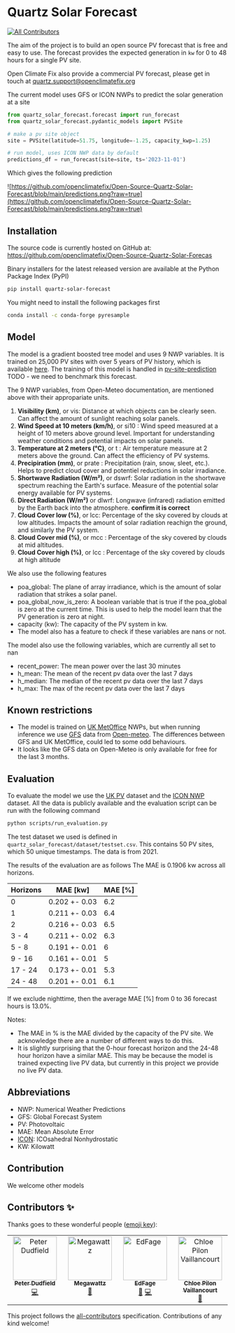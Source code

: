 # Quartz Solar Forecast
<!-- ALL-CONTRIBUTORS-BADGE:START - Do not remove or modify this section -->
[![All Contributors](https://img.shields.io/badge/all_contributors-4-orange.svg?style=flat-square)](#contributors-)
<!-- ALL-CONTRIBUTORS-BADGE:END -->

The aim of the project is to build an open source PV forecast that is free and easy to use.
The forecast provides the expected generation in `kw` for 0 to 48 hours for a single PV site.

Open Climate Fix also provide a commercial PV forecast, please get in touch at quartz.support@openclimatefix.org

The current model uses GFS or ICON NWPs to predict the solar generation at a site

```python
from quartz_solar_forecast.forecast import run_forecast
from quartz_solar_forecast.pydantic_models import PVSite

# make a pv site object
site = PVSite(latitude=51.75, longitude=-1.25, capacity_kwp=1.25)

# run model, uses ICON NWP data by default
predictions_df = run_forecast(site=site, ts='2023-11-01')
```

Which gives the following prediction

![https://github.com/openclimatefix/Open-Source-Quartz-Solar-Forecast/blob/main/predictions.png?raw=true](https://github.com/openclimatefix/Open-Source-Quartz-Solar-Forecast/blob/main/predictions.png?raw=true)

## Installation

The source code is currently hosted on GitHub at: https://github.com/openclimatefix/Open-Source-Quartz-Solar-Forecas

Binary installers for the latest released version are available at the Python Package Index (PyPI)  
```bash
pip install quartz-solar-forecast
```
You might need to install the following packages first
```bash
conda install -c conda-forge pyresample
````

## Model

The model is a gradient boosted tree model and uses 9 NWP variables.
It is trained on 25,000 PV sites with over 5 years of PV history, which is available [here](https://huggingface.co/datasets/openclimatefix/uk_pv).
The training of this model is handled in [pv-site-prediction](https://github.com/openclimatefix/pv-site-prediction)
TODO - we need to benchmark this forecast. 

The 9 NWP variables, from Open-Meteo documentation, are mentioned above with their appropariate units. 

1. **Visibility (km)**, or vis: Distance at which objects can be clearly seen. Can affect the amount of sunlight reaching solar panels.
2. **Wind Speed at 10 meters (km/h)**, or si10 : Wind speed measured at a height of 10 meters above ground level. Important for understanding weather conditions and potential impacts on solar panels.
3. **Temperature at 2 meters (°C)**, or t : Air temperature measure at 2 meters above the ground. Can affect the efficiency of PV systems. 
4. **Precipiration (mm)**, or prate : Precipitation (rain, snow, sleet, etc.). Helps to predict cloud cover and potentiel reductions in solar irradiance. 
5. **Shortwave Radiation (W/m²)**, or dswrf: Solar radiation in the shortwave spectrum reaching the Earth's surface. Measure of the potential solar energy available for PV systems. 
6. **Direct Radiation (W/m²)** or dlwrf: Longwave (infrared) radiation emitted by the Earth back into the atmosphere. **confirm it is correct**
7. **Cloud Cover low (%)**, or lcc: Percentage of the sky covered by clouds at low altitudes. Impacts the amount of solar radiation reachign the ground, and similarly the PV system.
8. **Cloud Cover mid (%)**, or mcc : Percentage of the sky covered by clouds at mid altitudes. 
9. **Cloud Cover high (%)**, or lcc : Percentage of the sky covered by clouds at high altitude

We also use the following features
- poa_global: The plane of array irradiance, which is the amount of solar radiation that strikes a solar panel.
- poa_global_now_is_zero: A boolean variable that is true if the poa_global is zero at the current time. This is used to help the model learn that the PV generation is zero at night.
- capacity (kw): The capacity of the PV system in kw.
- The model also has a feature to check if these variables are nans or not.

The model also use the following variables, which are currently all set to nan
- recent_power: The mean power over the last 30 minutes
- h_mean: The mean of the recent pv data over the last 7 days
- h_median: The median of the recent pv data over the last 7 days
- h_max: The max of the recent pv data over the last 7 days

## Known restrictions

- The model is trained on [UK MetOffice](https://www.metoffice.gov.uk/services/data/met-office-weather-datahub) NWPs, but when running inference we use [GFS](https://www.ncei.noaa.gov/products/weather-climate-models/global-forecast) data from [Open-meteo](https://open-meteo.com/). The differences between GFS and UK MetOffice, could led to some odd behaviours.
- It looks like the GFS data on Open-Meteo is only available for free for the last 3 months. 

## Evaluation

To evaluate the model we use the [UK PV](https://huggingface.co/datasets/openclimatefix/uk_pv) dataset and the [ICON NWP](https://huggingface.co/datasets/openclimatefix/dwd-icon-eu) dataset.
All the data is publicly available and the evaluation script can be run with the following command

```bash
python scripts/run_evaluation.py
```

The test dataset we used is defined in `quartz_solar_forecast/dataset/testset.csv`. 
This contains 50 PV sites, which 50 unique timestamps. The data is from 2021. 

The results of the evaluation are as follows
The MAE is 0.1906 kw across all horizons. 

| Horizons | MAE [kw]      | MAE [%] |
|----------|---------------| ------- |
| 0        | 0.202 +- 0.03 | 6.2 |
| 1        | 0.211 +- 0.03 | 6.4 |
| 2        | 0.216 +- 0.03 | 6.5 |
| 3 - 4    | 0.211 +- 0.02 |6.3 |
| 5 - 8    | 0.191 +- 0.01 | 6 |
| 9 - 16   | 0.161 +- 0.01 | 5 |
| 17 - 24  | 0.173 +- 0.01 | 5.3 |
| 24 - 48  | 0.201 +- 0.01 | 6.1 |

If we exclude nighttime, then the average MAE [%] from 0 to 36 forecast hours is 13.0%. 

Notes: 
- The MAE in % is the MAE divided by the capacity of the PV site. We acknowledge there are a number of different ways to do this. 
- It is slightly surprising that the 0-hour forecast horizon and the 24-48 hour horizon have a similar MAE.
This may be because the model is trained expecting live PV data, but currently in this project we provide no live PV data. 

## Abbreviations

- NWP: Numerical Weather Predictions
- GFS: Global Forecast System
- PV: Photovoltaic
- MAE: Mean Absolute Error
- [ICON](https://www.dwd.de/EN/ourservices/nwp_forecast_data/nwp_forecast_data.html): ICOsahedral Nonhydrostatic
- KW: Kilowatt

## Contribution

We welcome other models

## Contributors ✨

Thanks goes to these wonderful people ([emoji key](https://allcontributors.org/docs/en/emoji-key)):

<!-- ALL-CONTRIBUTORS-LIST:START - Do not remove or modify this section -->
<!-- prettier-ignore-start -->
<!-- markdownlint-disable -->
<table>
  <tbody>
    <tr>
      <td align="center" valign="top" width="14.28%"><a href="https://github.com/peterdudfield"><img src="https://avatars.githubusercontent.com/u/34686298?v=4?s=100" width="100px;" alt="Peter Dudfield"/><br /><sub><b>Peter Dudfield</b></sub></a><br /><a href="https://github.com/openclimatefix/Open-Source-Quartz-Solar-Forecast/commits?author=peterdudfield" title="Code">💻</a></td>
      <td align="center" valign="top" width="14.28%"><a href="https://github.com/zakwatts"><img src="https://avatars.githubusercontent.com/u/47150349?v=4?s=100" width="100px;" alt="Megawattz"/><br /><sub><b>Megawattz</b></sub></a><br /><a href="#ideas-zakwatts" title="Ideas, Planning, & Feedback">🤔</a></td>
      <td align="center" valign="top" width="14.28%"><a href="https://github.com/EdFage"><img src="https://avatars.githubusercontent.com/u/87755165?v=4?s=100" width="100px;" alt="EdFage"/><br /><sub><b>EdFage</b></sub></a><br /><a href="https://github.com/openclimatefix/Open-Source-Quartz-Solar-Forecast/commits?author=EdFage" title="Documentation">📖</a> <a href="https://github.com/openclimatefix/Open-Source-Quartz-Solar-Forecast/commits?author=EdFage" title="Code">💻</a></td>
      <td align="center" valign="top" width="14.28%"><a href="https://github.com/chloepilonv"><img src="https://avatars.githubusercontent.com/u/136987461?v=4?s=100" width="100px;" alt="Chloe Pilon Vaillancourt"/><br /><sub><b>Chloe Pilon Vaillancourt</b></sub></a><br /><a href="https://github.com/openclimatefix/Open-Source-Quartz-Solar-Forecast/commits?author=chloepilonv" title="Documentation">📖</a></td>
    </tr>
  </tbody>
</table>

<!-- markdownlint-restore -->
<!-- prettier-ignore-end -->

<!-- ALL-CONTRIBUTORS-LIST:END -->

This project follows the [all-contributors](https://github.com/all-contributors/all-contributors) specification. Contributions of any kind welcome!

